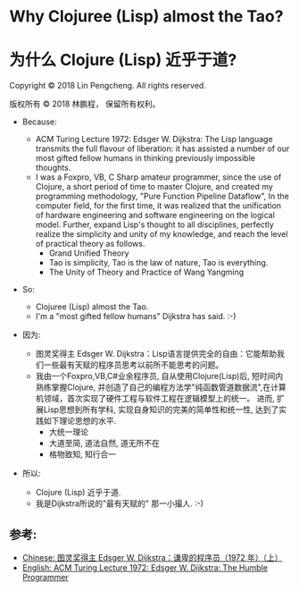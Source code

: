# Why Clojuree (Lisp) almost the Tao?
# 为什么 Clojure (Lisp) 近乎于道?

Copyright © 2018 Lin Pengcheng. All rights reserved.

版权所有 © 2018 林鹏程， 保留所有权利。

- Because:
  - ACM Turing Lecture 1972: Edsger W. Dijkstra: 
    The Lisp language transmits the full flavour of liberation: 
    it has assisted a number of our most gifted fellow humans in thinking previously impossible thoughts. 
  - I was a Foxpro, VB, C Sharp amateur programmer, since the use of Clojure, 
    a short period of time to master Clojure, and created my programming methodology, "Pure Function Pipeline Dataflow", 
    In the computer field, for the first time, it was realized that the unification of 
    hardware engineering and software engineering on the logical model. 
    Further, expand Lisp's thought to all disciplines, perfectly realize the simplicity and unity of my knowledge, 
    and reach the level of practical theory as follows.
    - Grand Unified Theory
    - Tao is simplicity, Tao is the law of nature, Tao is everything.
    - The Unity of Theory and Practice of Wang Yangming 
- So: 
  - Clojuree (Lisp) almost the Tao.
  - I'm a "most gifted fellow humans" Dijkstra has said. :-)

- 因为:
  - 图灵奖得主 Edsger W. Dijkstra：Lisp语言提供完全的自由：它能帮助我们一些最有天赋的程序员思考以前所不能思考的问题。
  - 我由一个Foxpro,VB,C#业余程序员, 自从使用Clojure(Lisp)后, 短时间内熟练掌握Clojure, 
    并创造了自己的编程方法学"纯函数管道数据流",在计算机领域，首次实现了硬件工程与软件工程在逻辑模型上的统一。 
    进而, 扩展Lisp思想到所有学科, 实现自身知识的完美的简单性和统一性, 达到了实践如下理论思想的水平.
    - 大统一理论
    - 大道至简, 道法自然, 道无所不在
    - 格物致知, 知行合一
- 所以:
  - Clojure (Lisp) 近乎于道.
  - 我是Dijkstra所说的"最有天赋的" 那一小撮人. :-)
  

## 参考:
- [Chinese: 图灵奖得主 Edsger W. Dijkstra：谦卑的程序员（1972 年）（上）](https://www.infoq.cn/article/yAIbLpwd62FXW9JiNAHI)
- [English: ACM Turing Lecture 1972: Edsger W. Dijkstra: The Humble Programmer](http://www.cs.utexas.edu/users/EWD/transcriptions/EWD03xx/EWD340.html)
